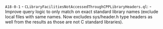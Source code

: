 `A18-0-1` - `CLibraryFacilitiesNotAccessedThroughCPPLibraryHeaders.ql`:
    - Improve query logic to only match on exact standard library names (exclude local files with same names. Now excludes sys/header.h type headers as well from the results as those are not C standard libraries).
